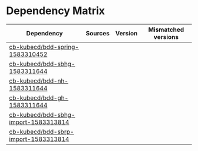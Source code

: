 # Dependency Matrix

Dependency | Sources | Version | Mismatched versions
---------- | ------- | ------- | -------------------
[cb-kubecd/bdd-spring-1583310452](https://github.com/cb-kubecd/bdd-spring-1583310452.git) |  | []() | 
[cb-kubecd/bdd-sbhg-1583311644](https://github.com/cb-kubecd/bdd-sbhg-1583311644.git) |  | []() | 
[cb-kubecd/bdd-nh-1583311644](https://github.com/cb-kubecd/bdd-nh-1583311644.git) |  | []() | 
[cb-kubecd/bdd-gh-1583311644](https://github.com/cb-kubecd/bdd-gh-1583311644.git) |  | []() | 
[cb-kubecd/bdd-sbhg-import-1583313814](https://github.com/cb-kubecd/bdd-sbhg-import-1583313814.git) |  | []() | 
[cb-kubecd/bdd-sbrp-import-1583313814](https://github.com/cb-kubecd/bdd-sbrp-import-1583313814.git) |  | []() | 

